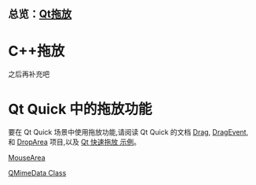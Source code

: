 ## 总览：[Qt拖放](https://doc.qt.io/qt-6/dnd.html)

# C++拖放
之后再补充吧


# Qt Quick 中的拖放功能
要在 Qt Quick 场景中使用拖放功能,请阅读 Qt Quick 的文档 [Drag](https://doc.qt.io/qt-6/qml-qtquick-drag.html), [DragEvent](https://doc.qt.io/qt-6/qml-qtquick-dragevent.html), 和 [DropArea](https://doc.qt.io/qt-6/qml-qtquick-droparea.html) 项目,以及 [Qt 快速拖放 示例](https://doc.qt.io/qt-6/qtquick-draganddrop-example.html)。

[MouseArea](https://doc.qt.io/qt-6/qml-qtquick-mousearea.html)

[QMimeData Class](https://doc.qt.io/qt-6/qmimedata.html)
